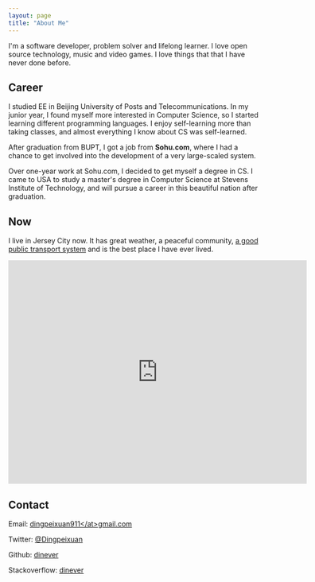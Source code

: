 ```yaml
---
layout: page
title: "About Me"
---
```


I'm a software developer, problem solver and lifelong learner. I love open source technology, music and video games. I love things that that I have never done before.

## Career

I studied EE in Beijing University of Posts and Telecommunications. In my junior year, I found myself more interested in Computer Science, so I started learning different programming languages. I enjoy self-learning more than taking classes, and almost everything I know about CS was self-learned.

After graduation from BUPT, I got a job from **Sohu.com**, where I had a chance to get involved into the development of a very large-scaled system.

Over one-year work at Sohu.com, I decided to get myself a degree in CS. I came to USA to study a master's degree in Computer Science at Stevens Institute of Technology, and will pursue a career in this beautiful nation after graduation.

## Now

I live in Jersey City now. It has great weather, a peaceful community, [a good public transport system](https://en.wikipedia.org/wiki/Hoboken_Terminal) and is the best place I have ever lived.

<iframe src="https://www.google.com/maps/embed?pb=!1m18!1m12!1m3!1d755.8829105790654!2d-74.03350407076641!3d40.72832581501325!2m3!1f0!2f0!3f0!3m2!1i1024!2i768!4f13.1!3m3!1m2!1s0x89c25755e582ea43%3A0xdd7eba49ba3d9d4e!2s35+River+Dr+S%2C+Jersey+City%2C+NJ+07310!5e0!3m2!1sen!2sus!4v1464762303332" width="600" height="450" frameborder="0" style="border:0" allowfullscreen></iframe>

## Contact

Email: <a target="_blank" href="mailto:dingpeixuan911@gmail.com">dingpeixuan911&lt;/at&gt;gmail.com</a>

Twitter: <a target="_blank" href="http://twitter.com/Dingpeixuan">@Dingpeixuan</a>

Github: <a target="_blank" href="http://github.com/dinever">dinever</a>

Stackoverflow: <a target="_blank" href="http://stackoverflow.com/users/1983467/dinever">dinever</a>
